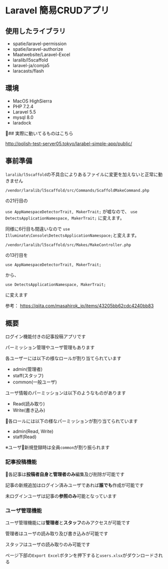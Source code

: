 # Laravel 簡易CRUDアプリ

## 使用したライブラリ
- spatie/laravel-permission
- spatie/laravel-authorize
- Maatwebsite/Laravel-Excel
- laralib/l5scaffold
- laravel-ja/comja5
- laracasts/flash

## 環境
- MacOS HighSierra
- PHP 7.2.4
- Laravel 5.5
- mysql 8.0
- laradock

## 実際に動いてるものはこちら

http://polish-test-server05.tokyo/larabel-simple-app/public/

## 事前準備
`laralib/l5scaffold`の不具合によりあるファイルに変更を加えないと正常に動きません

``/vendor/laralib/l5scaffold/src/Commands/ScaffoldMakeCommand.php``

​の21行目の

``use AppNamespaceDetectorTrait, MakerTrait;``
が嘘なので、
``use DetectsApplicationNamespace​, MakerTrait;``
に変えます。

同様に6行目も間違いなので
``use Illuminate\Console\DetectsApplicationNamespace;​``
と変えます。

``/vendor/laralib/l5scaffold/src/Makes/MakeController.php``

の13行目を

``use AppNamespaceDetectorTrait, MakerTrait;``

から、

``use DetectsApplicationNamespace​, MakerTrait;``

に変えます

参考：
https://qiita.com/masahirok_jp/items/43205bb62cdc4240bb83

## 概要
ログイン機能付きの記事投稿アプリです 

パーミッション管理やユーザ管理もあります

各ユーザーには以下の様なロールが割り当てられています
- admin(管理者)
- staff(スタッフ)
- common(一般ユーザ)
  
ユーザ情報のパーミッションは以下のようなものがあります
- Read(読み取り)
- Write(書き込み)

各ロールには以下の様なパーミッションが割り当てられています
- admin(Read, Write)
- staff(Read)

※ユーザ新規登録時は全員`common`が割り振られます

### 記事投稿機能
各記事は**投稿者自身と管理者のみ**編集及び削除が可能です

記事の新規追加はログイン済みユーザであれば**誰でも**作成が可能です

未ログインユーザは記事の**参照のみ**可能となっています

### ユーザ管理機能
ユーザ管理機能には**管理者**と**スタッフ**のみアクセスが可能です

管理者はユーザの読み取り及び書き込みが可能です

スタッフはユーザの読み取りのみ可能です

ページ下部の`Export Excel`ボタンを押下すると`users.xlsx`がダウンロードされる



